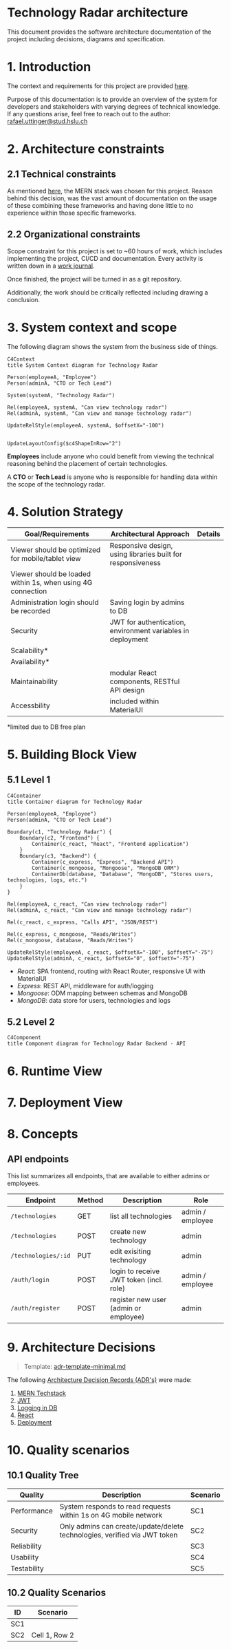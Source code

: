 # Technology Radar architecture

This document provides the software architecture documentation of the project including decisions, diagrams and specification.

# 1. Introduction

The context and requirements for this project are provided [here](https://github.com/web-programming-lab/web-programming-lab-projekt/blob/main/Technologie-Radar.md). 

Purpose of this documentation is to provide an overview of the system for developers and stakeholders with varying degrees of technical knowledge. If any questions arise, feel free to reach out to the author: rafael.uttinger@stud.hslu.ch

# 2. Architecture constraints

## 2.1 Technical constraints
As mentioned [here](../README.md#tech-stack),  the MERN stack was chosen for this project. Reason behind this decision, was the vast amount of documentation on the usage of these combining these frameworks and having done little to no experience within those specific frameworks. 

## 2.2 Organizational constraints
Scope constraint for this project is set to ~60 hours of work, which includes implementing the project, CI/CD and documentation. Every activity is written down in a [work journal](./work-journal.md).

Once finished, the project will be turned in as a git repository.

Additionally, the work should be critically reflected including drawing a conclusion.

# 3. System context and scope

The following diagram shows the system from the business side of things.

```mermaid
C4Context
title System Context diagram for Technology Radar

Person(employeeA, "Employee")
Person(adminA, "CTO or Tech Lead")

System(systemA, "Technology Radar")

Rel(employeeA, systemA, "Can view technology radar")
Rel(adminA, systemA, "Can view and manage technology radar")

UpdateRelStyle(employeeA, systemA, $offsetX="-100")


UpdateLayoutConfig($c4ShapeInRow="2")
```

**Employees** include anyone who could benefit from viewing the technical reasoning behind the placement of certain technologies.

A **CTO** or **Tech Lead** is anyone who is responsible for handling data within the scope of the technology radar.


# 4. Solution Strategy

| Goal/Requirements | Architectural Approach | Details |
| ------------- | ------------- | ------  |
| Viewer should be optimized for mobile/tablet view | Responsive design, using libraries built for responsiveness | |
| Viewer should be loaded within 1s, when using 4G connection |  | |
| Administration login should be recorded | Saving login by admins to DB |
| Security | JWT for authentication, environment variables in deployment  |
| Scalability* |  |
| Availability* |  |
| Maintainability | modular React components, RESTful API design |
| Accessbility| included within MaterialUI |

*limited due to DB free plan

# 5. Building Block View

## 5.1 Level 1
```mermaid
C4Container
title Container diagram for Technology Radar

Person(employeeA, "Employee")
Person(adminA, "CTO or Tech Lead")

Boundary(c1, "Technology Radar") {
    Boundary(c2, "Frontend") {
        Container(c_react, "React", "Frontend application")
    }
    Boundary(c3, "Backend") {
        Container(c_express, "Express", "Backend API")
        Container(c_mongoose, "Mongoose", "MongoDB ORM")
        ContainerDb(database, "Database", "MongoDB", "Stores users, technologies, logs, etc.")
    }
}

Rel(employeeA, c_react, "Can view technology radar")
Rel(adminA, c_react, "Can view and manage technology radar")

Rel(c_react, c_express, "Calls API", "JSON/REST")

Rel(c_express, c_mongoose, "Reads/Writes")
Rel(c_mongoose, database, "Reads/Writes")

UpdateRelStyle(employeeA, c_react, $offsetX="-100", $offsetY="-75")
UpdateRelStyle(adminA, c_react, $offsetX="0", $offsetY="-75")
```

- *React*: SPA frontend, routing with React Router, responsive UI with MaterialUI
- *Express*: REST API, middleware for auth/logging
- *Mongoose*: ODM mapping between schemas and MongoDB
- *MongoDB*: data store for users, technologies and logs

## 5.2 Level 2

<!-- TODO: show logical components of the backend -->

```mermaid
C4Component
title Component diagram for Technology Radar Backend - API
```

# 6. Runtime View

<!-- TODO: show sequence of interactions for key use cases -->

# 7. Deployment View

<!-- TODO: document environment, infrastructure (diagram) -->

# 8. Concepts

<!-- TODO: domain model, cross-cutting concepts, radar visualization -->

## API endpoints

This list summarizes all endpoints, that are available to either admins or employees.

| Endpoint | Method | Description | Role |
| --- | - | --------- | -- |
| ``/technologies`` | GET |list all technologies | admin / employee |
| ``/technologies`` | POST | create new technology | admin |
| ``/technologies/:id`` | PUT | edit exisiting technology | admin |
| ``/auth/login`` | POST | login to receive JWT token (incl. role) | admin / employee |
| ``/auth/register`` | POST | register new user (admin or employee) | admin |


# 9. Architecture Decisions

> Template: [adr-template-minimal.md](https://raw.githubusercontent.com/adr/madr/refs/heads/develop/template/adr-template-minimal.md)

The following [Architecture Decision Records (ADR's)](https://adr.github.io/) were made:

1. [MERN Techstack](./decisions/01-techstack.md)
2. [JWT](./decisions/02-jwt.md)
3. [Logging in DB](./decisions/03-mongodb_logs.md)
4. [React](./decisions/04-react.md)
5. [Deployment](./decisions/05-deployment.md)

# 10. Quality scenarios

## 10.1 Quality Tree
| Quality | Description | Scenario |
| ------------- | ---- | ---|
| Performance | System responds to read requests within 1s on 4G mobile network | SC1 |
| Security | Only admins can create/update/delete technologies, verified via JWT token | SC2 |
| Reliability |  | SC3 |
| Usability | | SC4 |
| Testability || SC5 |

## 10.2 Quality Scenarios
| ID      | Scenario      |
| -- | ------------- |
| SC1 |  |
| SC2 | Cell 1, Row 2 |


